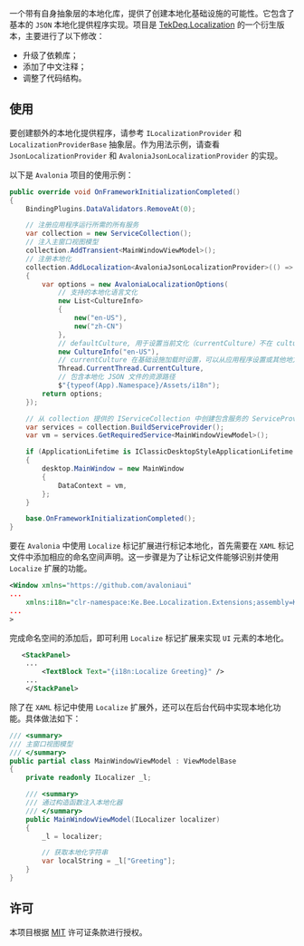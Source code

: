 一个带有自身抽象层的本地化库，提供了创建本地化基础设施的可能性。它包含了基本的 `JSON` 本地化提供程序实现。项目是 [TekDeq.Localization](https://github.com/semack/TekDeq.Localization) 的一个衍生版本，主要进行了以下修改：

- 升级了依赖库；
- 添加了中文注释；
- 调整了代码结构。

## 使用

要创建额外的本地化提供程序，请参考 `ILocalizationProvider` 和 `LocalizationProviderBase` 抽象层。作为用法示例，请查看 `JsonLocalizationProvider` 和 `AvaloniaJsonLocalizationProvider` 的实现。

以下是 `Avalonia` 项目的使用示例：

```cs
public override void OnFrameworkInitializationCompleted()
{
    BindingPlugins.DataValidators.RemoveAt(0);

    // 注册应用程序运行所需的所有服务
    var collection = new ServiceCollection();
    // 注入主窗口视图模型
    collection.AddTransient<MainWindowViewModel>();
    // 注册本地化
    collection.AddLocalization<AvaloniaJsonLocalizationProvider>(() =>
    {
        var options = new AvaloniaLocalizationOptions(
            // 支持的本地化语言文化
            new List<CultureInfo>
            {
                new("en-US"),
                new("zh-CN")
            },
            // defaultCulture, 用于设置当前文化（currentCulture）不在 cultures 列表中时的情况以及作为缺失的本地化条目的备用文化（fallback culture）
            new CultureInfo("en-US"),
            // currentCulture 在基础设施加载时设置，可以从应用程序设置或其他地方获取
            Thread.CurrentThread.CurrentCulture,
            // 包含本地化 JSON 文件的资源路径
            $"{typeof(App).Namespace}/Assets/i18n");
        return options;
    });

    // 从 collection 提供的 IServiceCollection 中创建包含服务的 ServiceProvider
    var services = collection.BuildServiceProvider();
    var vm = services.GetRequiredService<MainWindowViewModel>();

    if (ApplicationLifetime is IClassicDesktopStyleApplicationLifetime desktop)
    {
        desktop.MainWindow = new MainWindow
        {
            DataContext = vm,
        };
    }

    base.OnFrameworkInitializationCompleted();
}
```

要在 `Avalonia` 中使用 `Localize` 标记扩展进行标记本地化，首先需要在 `XAML` 标记文件中添加相应的命名空间声明。这一步骤是为了让标记文件能够识别并使用 `Localize` 扩展的功能。

```xml
<Window xmlns="https://github.com/avaloniaui"
...
    xmlns:i18n="clr-namespace:Ke.Bee.Localization.Extensions;assembly=Ke.Bee.Localization"
...
>
```

完成命名空间的添加后，即可利用 `Localize` 标记扩展来实现 `UI` 元素的本地化。

```xml
   <StackPanel>
    ...
        <TextBlock Text="{i18n:Localize Greeting}" />
    ...
    </StackPanel>
```

除了在 `XAML` 标记中使用 `Localize` 扩展外，还可以在后台代码中实现本地化功能。具体做法如下：

```cs
/// <summary>
/// 主窗口视图模型
/// </summary>
public partial class MainWindowViewModel : ViewModelBase
{
    private readonly ILocalizer _l;

    /// <summary>
    /// 通过构造函数注入本地化器
    /// </summary>
    public MainWindowViewModel(ILocalizer localizer)
    {
        _l = localizer;

        // 获取本地化字符串
        var localString = _l["Greeting"];
    }
}
```

## 许可

本项目根据 [MIT](https://github.com/semack/TekDeq.Localization/blob/master/LICENSE.md) 许可证条款进行授权。
